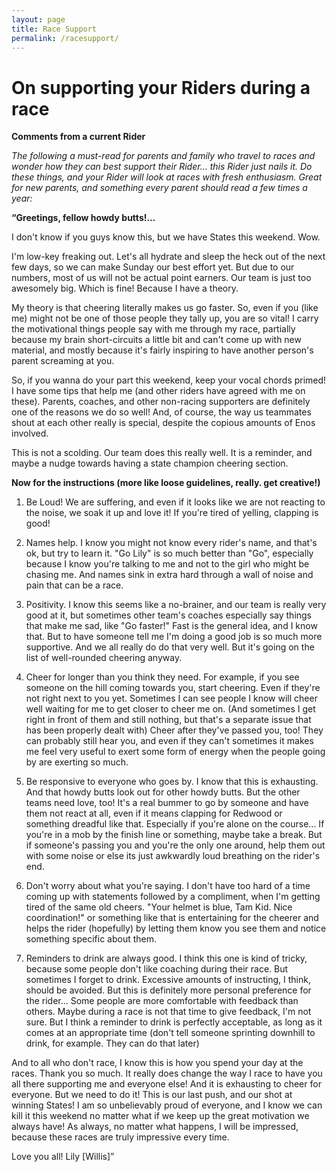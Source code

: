 ```yaml
---
layout: page
title: Race Support
permalink: /racesupport/
---
```


# On supporting your Riders during a race

**Comments from a current Rider**

*The following a must-read for parents and family who travel to races and wonder how they can best support their Rider… this Rider just nails it.  Do these things, and your Rider will look at races with fresh enthusiasm.  Great for new parents, and something every parent should read a few times a year:*


**“Greetings, fellow howdy butts!...**

I don't know if you guys know this, but we have States this weekend. Wow.

I'm low-key freaking out. Let's all hydrate and sleep the heck out of the next few days, so we can make Sunday our best effort yet. But due to our numbers, most of us will not be actual point earners. Our team is just too awesomely big. Which is fine! Because I have a theory.

My theory is that cheering literally makes us go faster. So, even if you (like me) might not be one of those people they tally up, you are so vital! I carry the motivational things people say with me through my race, partially because my brain short-circuits a little bit and can't come up with new material, and mostly because it's fairly inspiring to have another person's parent screaming at you.

So, if you wanna do your part this weekend, keep your vocal chords primed! I have some tips that help me (and other riders have agreed with me on these). Parents, coaches, and other non-racing supporters are definitely one of the reasons we do so well! And, of course, the way us teammates shout at each other really is special, despite the copious amounts of Enos involved.

This is not a scolding. Our team does this really well. It is a reminder, and maybe a nudge towards having a state champion cheering section.

**Now for the instructions (more like loose guidelines, really. get creative!)**

 1. Be Loud! We are suffering, and even if it looks like we are not reacting to the noise, we soak it up and love it! If you're tired of yelling, clapping is good!

 2. Names help. I know you might not know every rider's name, and that's ok, but try to learn it. "Go Lily" is so much better than "Go", especially because I know you're talking to me and not to the girl who might be chasing me. And names sink in extra hard through a wall of noise and pain that can be a race.  

 3. Positivity. I know this seems like a no-brainer, and our team is really very good at it, but sometimes other team's coaches especially say things that make me sad, like "Go faster!" Fast is the general idea, and I know that. But to have someone tell me I'm doing a good job is so much more supportive. And we all really do do that very well. But it's going on the list of well-rounded cheering anyway.  

 4. Cheer for longer than you think they need. For example, if you see someone on the hill coming towards you, start cheering. Even if they're not right next to you yet. Sometimes I can see people I know will cheer well waiting for me to get closer to cheer me on. (And sometimes I get right in front of them and still nothing, but that's a separate issue that has been properly dealt with) Cheer after they've passed you, too! They can probably still hear you, and even if they can't sometimes it makes me feel very useful to exert some form of energy when the people going by are exerting so much.  

 5. Be responsive to everyone who goes by. I know that this is exhausting. And that howdy butts look out for other howdy butts. But the other teams need love, too! It's a real bummer to go by someone and have them not react at all, even if it means clapping for Redwood or something dreadful like that.  Especially if you're alone on the course... If you're in a mob by the finish line or something, maybe take a break. But if someone's passing you and you're the only one around, help them out with some noise or else its just awkwardly loud breathing on the rider's end.  

 6.  Don't worry about what you're saying. I don't have too hard of a time coming up with statements followed by a compliment, when I'm getting tired of the same old cheers. "Your helmet is blue, Tam Kid. Nice coordination!" or something like that is entertaining for the cheerer and helps the rider (hopefully) by letting them know you see them and notice something specific about them.  

 7. Reminders to drink are always good. I think this one is kind of tricky, because some people don't like coaching during their race. But sometimes I forget to drink. Excessive amounts of instructing, I think, should be avoided. But this is definitely more personal preference for the rider... Some people are more comfortable with feedback than others. Maybe during a race is not that time to give feedback, I'm not sure. But I think a reminder to drink is perfectly acceptable, as long as it comes at an appropriate time (don't tell someone sprinting downhill to drink, for example. They can do that later)  

And to all who don't race, I know this is how you spend your day at the races. Thank you so much. It really does change the way I race to have you all there supporting me and everyone else! And it is exhausting to cheer for everyone. But we need to do it! This is our last push, and our shot at winning States! I am so unbelievably proud of everyone, and I know we can kill it this weekend no matter what if we keep up the great motivation we always have! As always, no matter what happens, I will be impressed, because these races are truly impressive every time.

Love you all!
Lily [Willis]”
